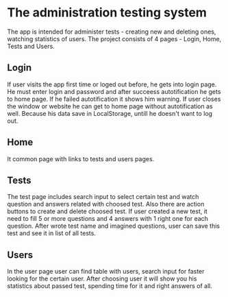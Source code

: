 # The administration testing system
The app is intended for administer tests - creating new and deleting ones, watching statistics of users.
The project consists of 4 pages - Login, Home, Tests and Users. 

## Login

If user visits the app first time or loged out before, he gets into login page. He must enter login and password and after succeess autotification he gets to home page. If he failed autotification it shows him warning. If user closes the window or website he can get to home page without autotification as well. Because his data save in LocalStorage, untill he doesn't want to log out.

## Home

It common page with links to tests and users pages.

## Tests

The test page includes search input to select certain test and watch question and answers related with choosed test.
Also there are action buttons to create and delete choosed test. If user created a new test, it need to fill 5 or more questions and 4 answers with 1 right one for each question. After wrote test name and imagined questions, user can save this test and see it in list of all tests.

## Users

In the user page user can find table with users, search input for faster looking for the certain user. After choosing user it will show you his statistics about passed test, spending time for it and right answers of all. 


